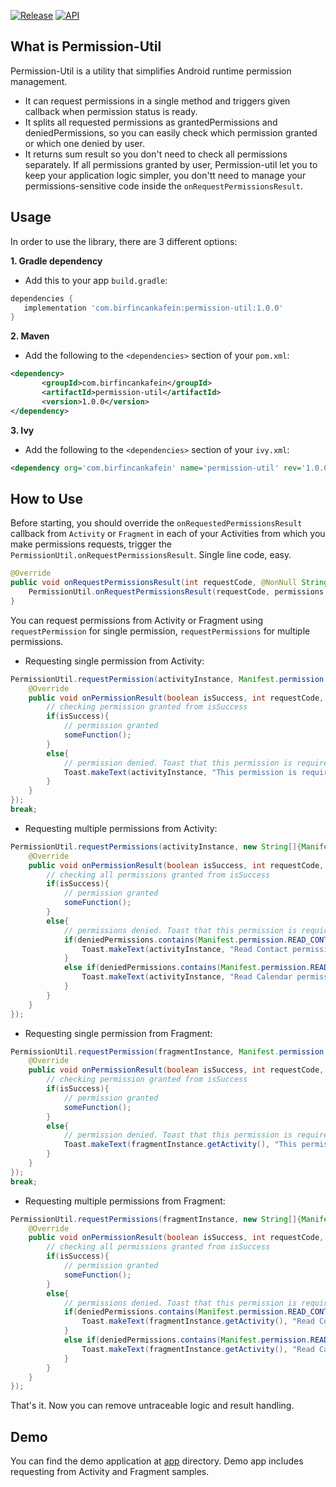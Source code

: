 
[![Release](https://img.shields.io/badge/release-1.0.0-blue.svg?style=flat)](https://bintray.com/birfincankafein/com.birfincankafein/permission-util/_latestVersion)  [![API](https://img.shields.io/badge/API-14+-green.svg?style=flat)]()

What is Permission-Util  
------------   
 Permission-Util is a utility that simplifies Android runtime permission management.
*  It can request permissions in a single method and triggers given callback when permission status is ready.
* It splits all requested permissions as grantedPermissions and deniedPermissions, so you can easily check which permission granted or which one denied by user.
* It returns sum result so you don't need to check all permissions separately. If all permissions granted by user, Permission-util let you to keep your application logic simpler, you don'tt need to manage your permissions-sensitive code inside the `onRequestPermissionsResult`.

Usage
-----
In order to use the library, there are 3 different options:

**1. Gradle dependency**

  -  Add this to your app `build.gradle`:
 ```gradle
dependencies {
	implementation 'com.birfincankafein:permission-util:1.0.0'
}
```

**2. Maven**
- Add the following to the `<dependencies>` section of your `pom.xml`:
 ```xml
<dependency>
        <groupId>com.birfincankafein</groupId>
        <artifactId>permission-util</artifactId>
        <version>1.0.0</version>
</dependency>
```

**3. Ivy**
- Add the following to the `<dependencies>` section of your `ivy.xml`:
```xml
<dependency org='com.birfincankafein' name='permission-util' rev='1.0.0'> <artifact name='permission-util' ext='pom' /> </dependency>
```

How to Use
-----
Before starting, you should override the `onRequestedPermissionsResult` callback from `Activity` or `Fragment` in each of your Activities from which you make permissions requests, trigger the `PermissionUtil.onRequestPermissionsResult`. Single line code, easy.

```java
@Override  
public void onRequestPermissionsResult(int requestCode, @NonNull String[] permissions, @NonNull int[] grantResults) {  
    PermissionUtil.onRequestPermissionsResult(requestCode, permissions, grantResults);  
}
```

You can request permissions from Activity or Fragment using  `requestPermission` for single permission, `requestPermissions` for multiple permissions. 
* Requesting single permission from Activity:
```java
PermissionUtil.requestPermission(activityInstance, Manifest.permission.ACCESS_NETWORK_STATE, new PermissionUtil.onPermissionResultListener() {  
    @Override  
    public void onPermissionResult(boolean isSuccess, int requestCode, ArrayList<String> grantedPermissions, ArrayList<String> deniedPermissions) {  
        // checking permission granted from isSuccess
        if(isSuccess){
            // permission granted
            someFunction();
        }
        else{
	        // permission denied. Toast that this permission is required.
	        Toast.makeText(activityInstance, "This permission is required for this operation", Toast.SHORT).show();
        }
    }
});  
break;
```
* Requesting multiple permissions from Activity:
```java
PermissionUtil.requestPermissions(activityInstance, new String[]{Manifest.permission.READ_CALENDAR, Manifest.permission.READ_CONTACTS}, new PermissionUtil.onPermissionResultListener() {  
	@Override  
    public void onPermissionResult(boolean isSuccess, int requestCode, ArrayList<String> grantedPermissions, ArrayList<String> deniedPermissions) {  
        // checking all permissions granted from isSuccess
        if(isSuccess){
            // permission granted
            someFunction();
        }
        else{
	        // permissions denied. Toast that this permission is required.
	        if(deniedPermissions.contains(Manifest.permission.READ_CONTACTS)){
	            Toast.makeText(activityInstance, "Read Contact permission is required for this operation", Toast.SHORT).show();
	        }
	        else if(deniedPermissions.contains(Manifest.permission.READ_CALENDAR)){
	            Toast.makeText(activityInstance, "Read Calendar permission is required for this operation", Toast.SHORT).show();
	        }
        }
    }  
});
```
* Requesting single permission from Fragment:
```java
PermissionUtil.requestPermission(fragmentInstance, Manifest.permission.ACCESS_NETWORK_STATE, new PermissionUtil.onPermissionResultListener() {  
    @Override  
    public void onPermissionResult(boolean isSuccess, int requestCode, ArrayList<String> grantedPermissions, ArrayList<String> deniedPermissions) {  
        // checking permission granted from isSuccess
        if(isSuccess){
            // permission granted
            someFunction();
        }
        else{
	        // permission denied. Toast that this permission is required.
	        Toast.makeText(fragmentInstance.getActivity(), "This permission is required for this operation", Toast.SHORT).show();
        }
    }
});  
break;
```
* Requesting multiple permissions from Fragment:
```java
PermissionUtil.requestPermissions(fragmentInstance, new String[]{Manifest.permission.READ_CALENDAR, Manifest.permission.READ_CONTACTS}, new PermissionUtil.onPermissionResultListener() {  
	@Override  
    public void onPermissionResult(boolean isSuccess, int requestCode, ArrayList<String> grantedPermissions, ArrayList<String> deniedPermissions) {  
        // checking all permissions granted from isSuccess
        if(isSuccess){
            // permission granted
            someFunction();
        }
        else{
	        // permissions denied. Toast that this permission is required.
	        if(deniedPermissions.contains(Manifest.permission.READ_CONTACTS)){
	            Toast.makeText(fragmentInstance.getActivity(), "Read Contact permission is required for this operation", Toast.SHORT).show();
	        }
	        else if(deniedPermissions.contains(Manifest.permission.READ_CALENDAR)){
	            Toast.makeText(fragmentInstance.getActivity(), "Read Calendar permission is required for this operation", Toast.SHORT).show();
	        }
        }
    }  
});
```

That's it. Now you can remove untraceable logic and result handling.

Demo
----
You can find the demo application at [app](https://github.com/birfincankafein/permission-util/blob/master/app)  directory. Demo app includes requesting from Activity and Fragment samples.